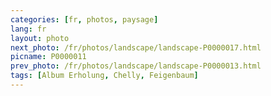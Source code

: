 ```yaml
---
categories: [fr, photos, paysage]
lang: fr
layout: photo
next_photo: /fr/photos/landscape/landscape-P0000017.html
picname: P0000011
prev_photo: /fr/photos/landscape/landscape-P0000013.html
tags: [Album Erholung, Chelly, Feigenbaum]
---
```

